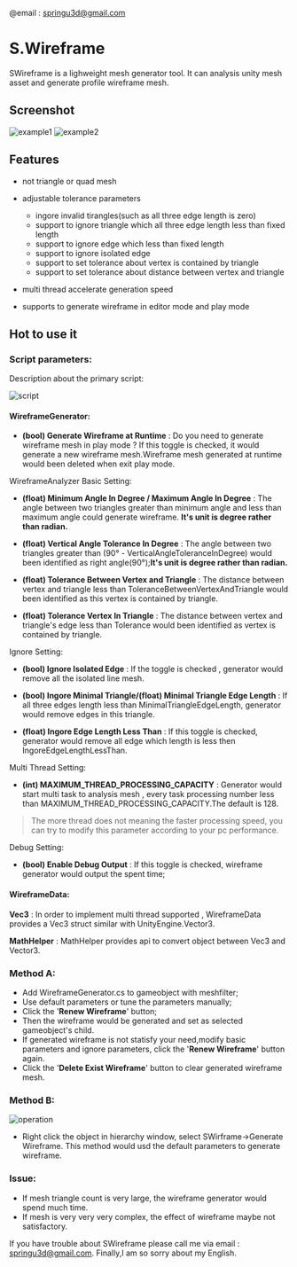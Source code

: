 
@email : springu3d@gmail.com

# S.Wireframe

SWireframe is a lighweight mesh generator tool. It can analysis unity mesh asset and generate profile wireframe mesh.

## Screenshot
 
![example1](SWireframe.png)
![example2](SWireframe1.png)

## Features

- not triangle or quad mesh
- adjustable tolerance parameters

    - ingore invalid tirangles(such as all three edge length is zero)
    - support to ignore triangle which all three edge length less than fixed length
    - support to ignore edge which less than fixed length
    - support to ignore isolated edge
    - support to set tolerance about vertex is contained by triangle
    - support to set tolerance about distance between vertex and triangle
- multi thread accelerate generation speed
- supports to generate wireframe in editor mode and play mode

## Hot to use it

### Script parameters:

Description about the primary script:

![script](wireframegenerator.png)

#### WireframeGenerator:

- **(bool) Generate Wireframe at Runtime** : Do you need to generate wireframe mesh in play mode ? If this toggle is checked, it would generate a new wireframe mesh.Wireframe mesh generated at runtime would been deleted when exit play mode.

WireframeAnalyzer Basic Setting:

- **(float) Minimum Angle In Degree / Maximum Angle In Degree** : The angle between two triangles greater than minimum angle and less than maximum angle could generate wireframe. **It's unit is degree rather than radian.**

- **(float) Vertical Angle Tolerance In Degree** : The angle between two triangles greater than (90° - VerticalAngleToleranceInDegree) would been identified as right angle(90°);**It's unit is degree rather than radian.**

- **(float) Tolerance Between Vertex and Triangle** : The distance between vertex and triangle less than ToleranceBetweenVertexAndTriangle would been identified as this vertex is contained by triangle.

- **(float) Tolerance Vertex In Triangle** : The distance between vertex and triangle's edge less than Tolerance would been identified as vertex is contained by triangle.

Ignore Setting:

- **(bool) Ignore Isolated Edge** : If the toggle is checked , generator would remove all the isolated line mesh.

- **(bool) Ingore Minimal Triangle/(float) Minimal Triangle Edge Length** : If all three edges length less than MinimalTriangleEdgeLength, generator would remove edges in this triangle.

- **(float) Ingore Edge Length Less Than** : If this toggle is checked, generator would remove all edge which length is less then IngoreEdgeLengthLessThan.

Multi Thread Setting:

- **(int) MAXIMUM_THREAD_PROCESSING_CAPACITY** : Generator would start multi task to analysis mesh , every task processing number less than MAXIMUM_THREAD_PROCESSING_CAPACITY.The default is 128.

> The more thread does not meaning the faster processing speed, you can try to modify this parameter according to your pc performance.

Debug Setting:

- **(bool) Enable Debug Output** : If this toggle is checked, wireframe generator would output the spent time;

#### WireframeData:

**Vec3** : In order to implement multi thread supported , WireframeData provides a Vec3 struct similar with UnityEngine.Vector3.

**MathHelper** : MathHelper provides api to convert object between Vec3 and Vector3.


### Method A:

- Add WireframeGenerator.cs to gameobject with meshfilter;
- Use default parameters or tune the parameters manually;
- Click the '**Renew Wireframe**' button;
- Then the wireframe would be generated and set as selected gameobject's child.
- If generated wireframe is not statisfy your need,modify basic parameters and ignore parameters, click the '**Renew Wireframe**' button again.
- Click the '**Delete Exist Wireframe**' button to clear generated wireframe mesh.


### Method B:

![operation](methodb.png)

- Right click the object in hierarchy window, select SWirframe->Generate Wireframe. This method would usd the default parameters to generate wireframe.


### Issue:

- If mesh triangle count is very large, the wireframe generator would spend much time.
- If mesh is very very very complex, the effect of wireframe maybe not satisfactory.

If you have trouble about SWireframe please call me via email : springu3d@gmail.com.
Finally,I am so sorry about my English.